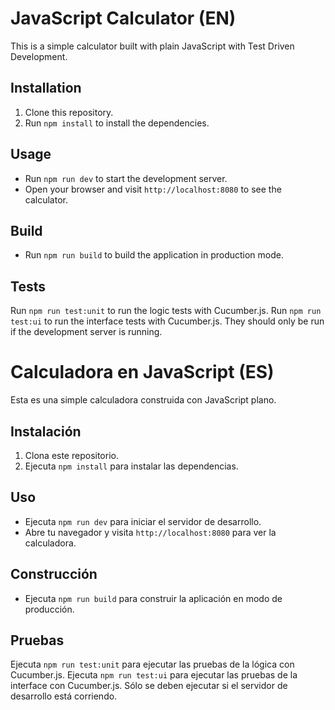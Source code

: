 # JavaScript Calculator (EN)

This is a simple calculator built with plain JavaScript with Test Driven Development.

## Installation

1. Clone this repository.
2. Run `npm install` to install the dependencies.

## Usage

- Run `npm run dev` to start the development server.
- Open your browser and visit `http://localhost:8080` to see the calculator.

## Build
- Run `npm run build` to build the application in production mode.

## Tests
Run `npm run test:unit` to run the logic tests with Cucumber.js.
Run `npm run test:ui` to run the interface tests with Cucumber.js. They should only be run if the development server is running.

# Calculadora en JavaScript (ES)

Esta es una simple calculadora construida con JavaScript plano.

## Instalación

1. Clona este repositorio.
2. Ejecuta `npm install` para instalar las dependencias.

## Uso

- Ejecuta `npm run dev` para iniciar el servidor de desarrollo.
- Abre tu navegador y visita `http://localhost:8080` para ver la calculadora.

## Construcción
- Ejecuta `npm run build` para construir la aplicación en modo de producción.

## Pruebas
Ejecuta `npm run test:unit` para ejecutar las pruebas de la lógica con Cucumber.js.
Ejecuta `npm run test:ui` para ejecutar las pruebas de la interface con Cucumber.js. Sólo se deben ejecutar si el servidor de desarrollo está corriendo.
